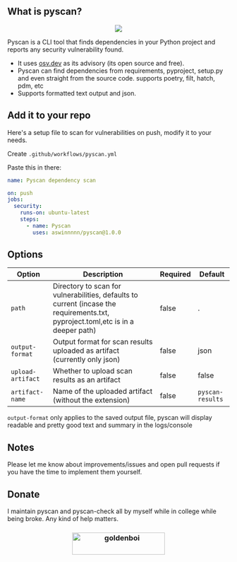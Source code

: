 ## What is pyscan?

<center><img src="https://i.imgur.com/wxD7uTN.png" height="auto" width="auto"></center>


Pyscan is a CLI tool that finds dependencies in your Python project and reports any security vulnerability found.

- It uses [osv.dev](https://osv.dev/) as its advisory (its open source and free).
- Pyscan can find dependencies from requirements, pyproject, setup.py and even straight from the source code. supports poetry, filt, hatch, pdm, etc
- Supports formatted text output and json.

## Add it to your repo

Here's a setup file to scan for vulnerabilities on push, modify it to your needs.

Create `.github/workflows/pyscan.yml`

Paste this in there:
```yaml
name: Pyscan dependency scan

on: push
jobs:
  security:
    runs-on: ubuntu-latest
    steps:
      - name: Pyscan 
        uses: aswinnnnn/pyscan@1.0.0
```

## Options

| Option              | Description | Required | Default |
| --------             | ------- | -------- | ------- | 
| `path`               |Directory to scan for vulnerabilities, defaults to current (incase the requirements.txt, pyproject.toml,etc is in a deeper path)         |  false  | .        |
| `output-format`      |Output format for scan results uploaded as artifact (currently only json)         | false         |   json      |
| `upload-artifact`    | Whether to upload scan results as an artifact |  false       |     false  |
| `artifact-name`      | Name of the uploaded artifact (without the extension)        |      false    |    `pyscan-results`     |

`output-format` only applies to the saved output file, pyscan will display readable and pretty good text and summary in the logs/console

## Notes

Please let me know about improvements/issues and open pull requests if you have the time to implement them yourself.

## Donate

I maintain pyscan and pyscan-check all by myself while in college while being broke. Any kind of help matters.

<h3 align="center"><a href="https://ko-fi.com/aswinnnn"> <img align="center" src="https://cdn.ko-fi.com/cdn/kofi3.png?v=3" height="50" width="210" alt="goldenboi" /></a></h3>



